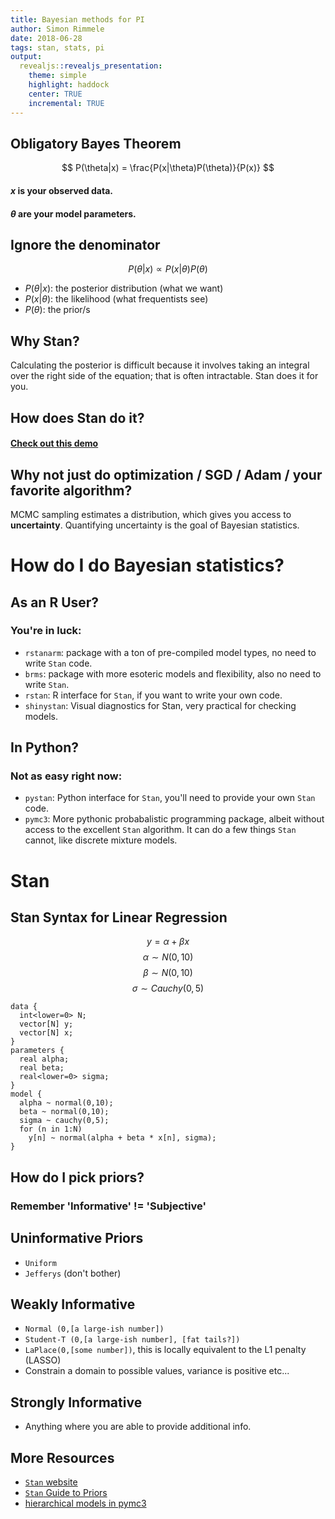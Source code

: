 ```yaml
---
title: Bayesian methods for PI
author: Simon Rimmele
date: 2018-06-28
tags: stan, stats, pi
output:
  revealjs::revealjs_presentation:
    theme: simple
    highlight: haddock
    center: TRUE
    incremental: TRUE
---
```

<style type="text/css">
  .reveal p {
    text-align: left;
  }
  .reveal ul {
    display: block;
  }
  .reveal ol {
    display: block;
  }  
</style>
## Obligatory Bayes Theorem 
$$
P(\theta|x) = \frac{P(x|\theta)P(\theta)}{P(x)}
$$
#### $x$ is your observed data.  
#### $\theta$ are your model parameters.
## Ignore the denominator
$$P(\theta|x) \propto {P(x|\theta)P(\theta)}$$
* $P(\theta|x)$: the posterior distribution (what we want)  
* $P(x|\theta)$: the likelihood (what frequentists see)  
* $P(\theta)$: the prior/s   
## Why Stan?
Calculating the posterior is difficult because it involves taking an integral over the right side of the equation; that is often intractable. Stan does it for you. 
## How does Stan do it?
#### [Check out this demo](https://chi-feng.github.io/mcmc-demo/app.html#EfficientNUTS,banana)
## Why not just do optimization / SGD / Adam / your favorite algorithm?  
MCMC sampling estimates a distribution, which gives you access to **uncertainty**. Quantifying uncertainty is the goal of Bayesian statistics. 
# How do I do Bayesian statistics?
## As an R User?
### You're in luck:   
* `rstanarm`: package with a ton of pre-compiled model types, no need to write `Stan` code.  
* `brms`: package with more esoteric models and flexibility, also no need to write `Stan`.  
* `rstan`: R interface for `Stan`, if you want to write your own code. 
* `shinystan`: Visual diagnostics for Stan, very practical for checking models. 
##   
## In Python?  
### Not as easy right now:  
* `pystan`: Python interface for `Stan`, you'll need to provide your own `Stan` code.  
* `pymc3`: More pythonic probabalistic programming package, albeit without access to the excellent `Stan` algorithm. It can do a few things `Stan` cannot, like discrete mixture models. 
# Stan
## Stan Syntax for Linear Regression 
$$ y = \alpha + \beta x $$
$$\alpha \sim N(0,10) $$
$$\beta \sim N(0,10) $$
$$\sigma \sim Cauchy(0,5) $$
```{}
data {
  int<lower=0> N;
  vector[N] y;
  vector[N] x;
}
parameters {
  real alpha;
  real beta;
  real<lower=0> sigma;
}
model {
  alpha ~ normal(0,10);    
  beta ~ normal(0,10);
  sigma ~ cauchy(0,5);
  for (n in 1:N)
    y[n] ~ normal(alpha + beta * x[n], sigma);
}
```
## How do I pick priors?  
### Remember 'Informative' != 'Subjective'
## Uninformative Priors
* `Uniform`
* `Jefferys` (don't bother)  
## Weakly Informative
* `Normal (0,[a large-ish number])`
* `Student-T (0,[a large-ish number], [fat tails?])`
* `LaPlace(0,[some number])`, this is locally equivalent to the L1 penalty (LASSO)
* Constrain a domain to possible values, variance is positive etc...
## Strongly Informative
* Anything where you are able to provide additional info.
## More Resources
* [`Stan` website](http://mc-stan.org/)
* [`Stan` Guide to Priors](https://github.com/stan-dev/stan/wiki/Prior-Choice-Recommendations)
* [hierarchical models in pymc3](http://twiecki.github.io/blog/2017/02/08/bayesian-hierchical-non-centered/)